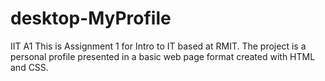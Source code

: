 # desktop-MyProfile
IIT A1
This is Assignment 1 for Intro to IT based at RMIT. The project is a personal profile presented in a basic web page format created with HTML and CSS.
